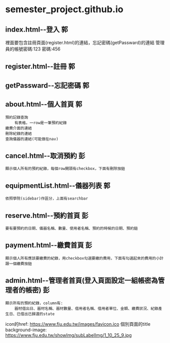 # semester_project.github.io
## index.html--登入 郭
裡面要包含註冊頁面(register.html)的連結，忘記密碼(getPassward)的連結
管理員的帳號密碼:123  密碼:456
## register.html--註冊 郭
## getPassward--忘記密碼 郭
## about.html--個人首頁 郭
    預約記錄查詢
        有表格，一row是一筆預約紀錄
    繳費介面的連結
    刪除紀錄的連結
    查詢儀器的連結(可能做在nav)
## cancel.html--取消預約 彭
    顯示個人所有的預約紀錄，每個row開頭有checkbox，下面有刪除按鈕
## equipmentList.html--儀器列表 郭
    依照學院(sidebar)作區分，上面有searchbar
## reserve.html--預約首頁 彭
    要有要預約的日期、儀器名稱、數量、使用者名稱、預約的時候的日期、預約鈕
## payment.html--繳費首頁 彭
    顯示個人所有應該要繳費的紀錄，用checkbox勾選要繳的費用，下面有勾選起來的費用的小計跟一個繳費按鈕
## admin.html--管理者首頁(登入頁面設定一組帳密為管理者的帳密) 彭
    顯示所有的預約紀錄，column有:
        器材借出日、器材名稱、器材數量、借用者名稱、借用者單位、金額、繳費狀況、紀錄產生日、已借出已歸還的state

icon的href: https://www.fju.edu.tw/images/favicon.ico
個別頁面的title background-image: https://www.fju.edu.tw/showImg/subLabelImg/1_10_25_9.jpg
